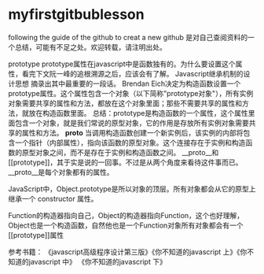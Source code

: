 # myfirstgitbublesson
following the guide of the github to creat a new github
是对自己查阅资料的一个总结，可能有不足之处。欢迎转载，请注明出处。

prototype
prototype属性在javascript中是函数独有的。为什么要设置这个属性，看完下文阮一峰的追根溯源之后，应该会有了解。
Javascript继承机制的设计思想  摘录出其中最重要的一段话。
Brendan Eich决定为构造函数设置一个prototype属性。这个属性包含一个对象（以下简称"prototype对象"），所有实例对象需要共享的属性和方法，都放在这个对象里面；那些不需要共享的属性和方法，就放在构造函数里面。
总结：prototype是构造函数的一个属性，这个属性里面包含一个对象，就是我们常说的原型对象，它的作用是存放所有实例对象需要共享的属性和方法。
__proto__
当调用构造函数创建一个新实例后，该实例的内部将包含一个指针（内部属性），指向该函数的原型对象。这个连接存在于实例和构造函数的原型对象之间，而不是存在于实例和构造函数之间。
__proto__和[[prototype]]，其于实是说的一回事。不过是从两个角度来看待这件事而已。
__proto__是每个对象都有的属性。



JavaScript中，Object.prototype是所以对象的顶层。所有对象都会从它的原型上继承一个 constructor 属性。

Function的构造器指向自己，Object的构造器指向Function，这个也好理解，Object也是一个构造函数，自然他也是一个Function对象所有对象都会有一个[[prototype]]属性


参考书籍：
《javascript高级程序设计第三版》《你不知道的javascript 上》《你不知道的javascript 中》
《你不知道的javascript 下》
